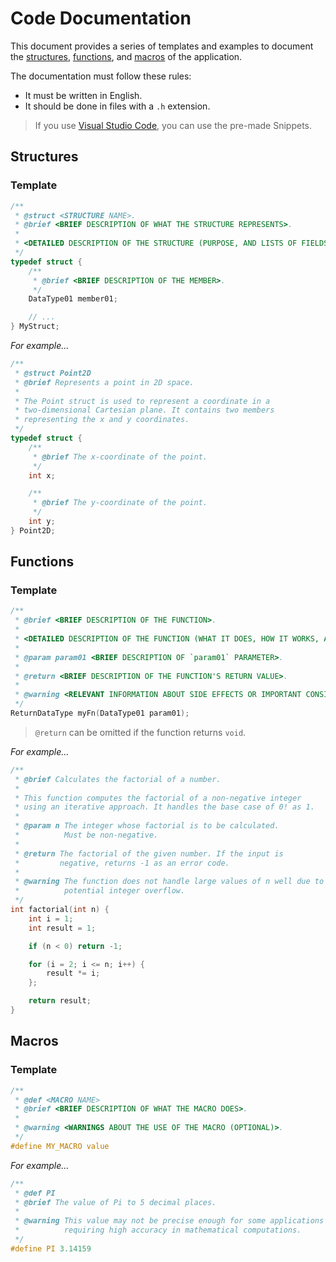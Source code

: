 # Code Documentation

This document provides a series of templates and examples to document the [structures](#structures), [functions](#functions), and [macros](#macros) of the application.

The documentation must follow these rules:

-   It must be written in English.
-   It should be done in files with a `.h` extension.

> If you use [Visual Studio Code](https://code.visualstudio.com/), you can use the pre-made Snippets.

## Structures

### Template

```c
/**
 * @struct <STRUCTURE NAME>.
 * @brief <BRIEF DESCRIPTION OF WHAT THE STRUCTURE REPRESENTS>.
 *
 * <DETAILED DESCRIPTION OF THE STRUCTURE (PURPOSE, AND LISTS OF FIELDS)>.
 */
typedef struct {
    /**
     * @brief <BRIEF DESCRIPTION OF THE MEMBER>.
     */
    DataType01 member01;

    // ...
} MyStruct;
```

_For example..._

```c
/**
 * @struct Point2D
 * @brief Represents a point in 2D space.
 *
 * The Point struct is used to represent a coordinate in a
 * two-dimensional Cartesian plane. It contains two members
 * representing the x and y coordinates.
 */
typedef struct {
    /**
     * @brief The x-coordinate of the point.
     */
    int x;

    /**
     * @brief The y-coordinate of the point.
     */
    int y;
} Point2D;
```

## Functions

### Template

```c
/**
 * @brief <BRIEF DESCRIPTION OF THE FUNCTION>.
 *
 * <DETAILED DESCRIPTION OF THE FUNCTION (WHAT IT DOES, HOW IT WORKS, AND ANY IMPORTANT INFORMATION)>.
 *
 * @param param01 <BRIEF DESCRIPTION OF `param01` PARAMETER>.
 *
 * @return <BRIEF DESCRIPTION OF THE FUNCTION'S RETURN VALUE>.
 *
 * @warning <RELEVANT INFORMATION ABOUT SIDE EFFECTS OR IMPORTANT CONSIDERATIONS (OPTIONAL)>.
 */
ReturnDataType myFn(DataType01 param01);
```

> `@return` can be omitted if the function returns `void`.

_For example..._

```c
/**
 * @brief Calculates the factorial of a number.
 *
 * This function computes the factorial of a non-negative integer
 * using an iterative approach. It handles the base case of 0! as 1.
 *
 * @param n The integer whose factorial is to be calculated.
 *          Must be non-negative.
 *
 * @return The factorial of the given number. If the input is
 *         negative, returns -1 as an error code.
 *
 * @warning The function does not handle large values of n well due to
 *          potential integer overflow.
 */
int factorial(int n) {
    int i = 1;
    int result = 1;

    if (n < 0) return -1;

    for (i = 2; i <= n; i++) {
        result *= i;
    };

    return result;
}
```

## Macros

### Template

```c
/**
 * @def <MACRO NAME>
 * @brief <BRIEF DESCRIPTION OF WHAT THE MACRO DOES>.
 *
 * @warning <WARNINGS ABOUT THE USE OF THE MACRO (OPTIONAL)>.
 */
#define MY_MACRO value
```

_For example..._

```c
/**
 * @def PI
 * @brief The value of Pi to 5 decimal places.
 *
 * @warning This value may not be precise enough for some applications
 *          requiring high accuracy in mathematical computations.
 */
#define PI 3.14159
```
